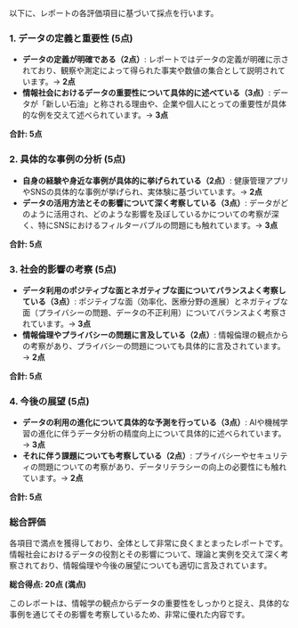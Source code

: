 以下に、レポートの各評価項目に基づいて採点を行います。

### 1. データの定義と重要性 (5点)
- **データの定義が明確である（2点）**: レポートではデータの定義が明確に示されており、観察や測定によって得られた事実や数値の集合として説明されています。→ **2点**
- **情報社会におけるデータの重要性について具体的に述べている（3点）**: データが「新しい石油」と称される理由や、企業や個人にとっての重要性が具体的な例を交えて述べられています。→ **3点**

**合計: 5点**

### 2. 具体的な事例の分析 (5点)
- **自身の経験や身近な事例が具体的に挙げられている（2点）**: 健康管理アプリやSNSの具体的な事例が挙げられ、実体験に基づいています。→ **2点**
- **データの活用方法とその影響について深く考察している（3点）**: データがどのように活用され、どのような影響を及ぼしているかについての考察が深く、特にSNSにおけるフィルターバブルの問題にも触れています。→ **3点**

**合計: 5点**

### 3. 社会的影響の考察 (5点)
- **データ利用のポジティブな面とネガティブな面についてバランスよく考察している（3点）**: ポジティブな面（効率化、医療分野の進展）とネガティブな面（プライバシーの問題、データの不正利用）についてバランスよく考察されています。→ **3点**
- **情報倫理やプライバシーの問題に言及している（2点）**: 情報倫理の観点からの考察があり、プライバシーの問題についても具体的に言及されています。→ **2点**

**合計: 5点**

### 4. 今後の展望 (5点)
- **データの利用の進化について具体的な予測を行っている（3点）**: AIや機械学習の進化に伴うデータ分析の精度向上について具体的に述べられています。→ **3点**
- **それに伴う課題についても考察している（2点）**: プライバシーやセキュリティの問題についての考察があり、データリテラシーの向上の必要性にも触れています。→ **2点**

**合計: 5点**

### 総合評価
各項目で満点を獲得しており、全体として非常に良くまとまったレポートです。情報社会におけるデータの役割とその影響について、理論と実例を交えて深く考察されており、情報倫理や今後の展望についても適切に言及されています。

**総合得点: 20点 (満点)**

このレポートは、情報学の観点からデータの重要性をしっかりと捉え、具体的な事例を通じてその影響を考察しているため、非常に優れた内容です。